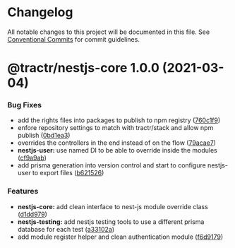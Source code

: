 # Changelog

All notable changes to this project will be documented in this file. See
[Conventional Commits](https://conventionalcommits.org) for commit guidelines.

# @tractr/nestjs-core 1.0.0 (2021-03-04)


### Bug Fixes

* add the rights files into packages to publish to npm registry ([760c1f9](https://github.com/tractr/stack/commit/760c1f98da944f39f821c7d4e30847e229bba44d))
* enfore repository settings to match with tractr/stack and allow npm publish ([0bd1ea3](https://github.com/tractr/stack/commit/0bd1ea38f5c1fc5f88e5611b214de8418bd59bdc))
* overrides the controllers in the end instead of on the flow ([79acae7](https://github.com/tractr/stack/commit/79acae79cfd8dff632ba686d15eb8c4e5c62669d))
* **nestjs-user:** use named DI to be able to override inside the modules ([cf9a9ab](https://github.com/tractr/stack/commit/cf9a9abb9e101b9e83107b613d628639f15e9ed0))
* add prisma generation into version control and start to configure nestjs-user to export files ([b621526](https://github.com/tractr/stack/commit/b621526e2a9c7dc5ed5f0a88c8cabffb636c17f7))


### Features

* **nestjs-core:** add clean interface to nest-js module override class ([d1dd979](https://github.com/tractr/stack/commit/d1dd9796d4c8b516b091c551cb3eca8d0f1aaabc))
* **nestjs-testing:** add nestjs testing tools to use a different prisma database for each test ([a33102a](https://github.com/tractr/stack/commit/a33102a5fc29fd904aad49e6663ea4d336124a1e))
* add module register helper and clean authentication module ([f6d9179](https://github.com/tractr/stack/commit/f6d91799445acf434a86b88f5667070d86333bab))
